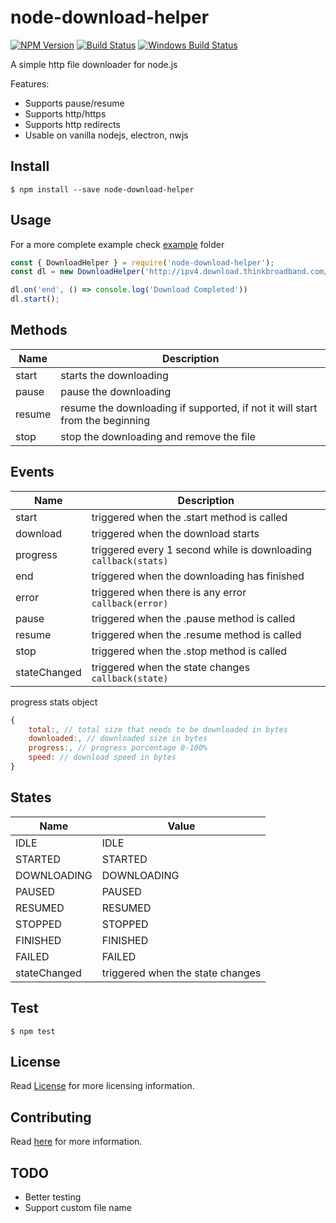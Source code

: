 # node-download-helper

[![NPM Version](https://img.shields.io/npm/v/hgouveia/node-download-helper.svg?style=flat-square "npm version")](https://www.npmjs.com/package/node-download-helper)
[![Build Status](https://img.shields.io/travis/hgouveia/node-download-helper/master.svg?style=flat-square "Build Status")](https://travis-ci.org/hgouveia/node-download-helper)
[![Windows Build Status](https://img.shields.io/appveyor/ci/hgouveia/node-download-helper/master.svg?label=windows&style=flat-square "Windows Build Status")](https://ci.appveyor.com/project/hgouveia/node-download-helper)


A simple http file downloader for node.js

Features:
- Supports pause/resume
- Supports http/https
- Supports http redirects
- Usable on vanilla nodejs, electron, nwjs

## Install

```
$ npm install --save node-download-helper
```

## Usage

For a more complete example check [example](example/) folder

```javascript
const { DownloadHelper } = require('node-download-helper');
const dl = new DownloadHelper('http://ipv4.download.thinkbroadband.com/1GB.zip', __dirname);

dl.on('end', () => console.log('Download Completed'))
dl.start();
```


## Methods

| Name     	| Description                                                                 	|
|----------	|---------------------------------------------------------------------------	|
| start  	| starts the downloading                                                       	|
| pause  	| pause the downloading                                                        	|
| resume 	| resume the downloading if supported, if not it will start from the beginning 	|
| stop   	| stop the downloading and remove the file                                     	|


## Events

| Name        	| Description                                                     	|
|--------------	|-----------------------------------------------------------------	|
| start        	| triggered when the .start method is called                      	|
| download     	| triggered when the download starts                              	|
| progress     	| triggered every 1 second while is downloading `callback(stats)` 	|
| end          	| triggered when the downloading has finished                     	|
| error        	| triggered when there is any error `callback(error)`              	|
| pause        	| triggered when the .pause method is called                      	|
| resume       	| triggered when the .resume method is called                     	|
| stop         	| triggered when the .stop method is called                       	|
| stateChanged 	| triggered when the state changes `callback(state)`               	|

progress stats object
```javascript
{
    total:, // total size that needs to be downloaded in bytes
    downloaded:, // downloaded size in bytes
    progress:, // progress porcentage 0-100%
    speed: // download speed in bytes
}
```

## States

| Name         	| Value                            	|
|--------------	|----------------------------------	|
| IDLE         	| IDLE                             	|
| STARTED      	| STARTED                          	|
| DOWNLOADING  	| DOWNLOADING                      	|
| PAUSED       	| PAUSED                           	|
| RESUMED      	| RESUMED                          	|
| STOPPED      	| STOPPED                          	|
| FINISHED     	| FINISHED                         	|
| FAILED       	| FAILED                           	|
| stateChanged 	| triggered when the state changes 	|

## Test

```
$ npm test
```

## License

Read [License](LICENSE) for more licensing information.

## Contributing

Read [here](CONTRIBUTING.md) for more information.

## TODO
- Better testing
- Support custom file name